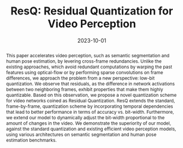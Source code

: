 ---
title: 'ResQ: Residual Quantization for Video Perception'
authors:
- Davide Abati
- Haitam Ben Yahia
- Markus Nagel
- admin

date: '2023-10-01'

publishDate: '2024-01-07T11:50:19.119584Z'

publication_types: ['paper-conference']

publication: '*ICCV*'

abstract: "This paper accelerates video perception, such as semantic segmentation and human pose estimation, by levering cross-frame redundancies. Unlike the existing approaches, which avoid redundant computations by warping the past features using optical-flow or by performing sparse convolutions on frame differences, we approach the problem from a new perspective: low-bit quantization. We observe that residuals, as the difference in network activations between two neighboring frames, exhibit properties that make them highly quantizable. Based on this observation, we propose a novel quantization scheme for video networks coined as Residual Quantization. ResQ extends the standard, frame-by-frame, quantization scheme by incorporating temporal dependencies that lead to better performance in terms of accuracy vs. bit-width. Furthermore, we extend our model to dynamically adjust the bit-width proportional to the amount of changes in the video. We demonstrate the superiority of our model, against the standard quantization and existing efficient video perception models, using various architectures on semantic segmentation and human pose estimation benchmarks."

tags: [Efficient Video Processing, Low-bit Quantization]

# Display this page in the Featured widget?
featured: true

url_pdf: 'https://arxiv.org/pdf/2308.09511.pdf'
url_code: ''
url_poster: ''
url_project: ''
url_slides: ''

# Featured image
# To use, add an image named `featured.jpg/png` to your page's folder.
image:
  caption: 'Cover figure'
  focal_point: ''
  preview_only: false
---